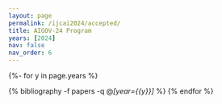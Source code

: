 ```yaml
---
layout: page
permalink: /ijcai2024/accepted/
title: AIGOV-24 Program
years: [2024]
nav: false
nav_order: 6
---
```

<!-- _pages/publications.md -->

<div class="publications">

{%- for y in page.years %}

<!--h2 class="year">{{y}}</h2-->

  {% bibliography -f papers -q @*[year={{y}}]* %}
{% endfor %}

</div>
